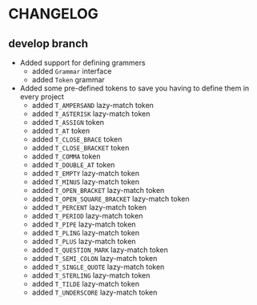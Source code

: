 # CHANGELOG

## develop branch

* Added support for defining grammers
  - added `Grammar` interface
  - added `Token` grammar
* Added some pre-defined tokens to save you having to define them in every project
  - added `T_AMPERSAND` lazy-match token
  - added `T_ASTERISK` lazy-match token
  - added `T_ASSIGN` token
  - added `T_AT` token
  - added `T_CLOSE_BRACE` token
  - added `T_CLOSE_BRACKET` token
  - added `T_COMMA` token
  - added `T_DOUBLE_AT` token
  - added `T_EMPTY` lazy-match token
  - added `T_MINUS` lazy-match token
  - added `T_OPEN_BRACKET` lazy-match token
  - added `T_OPEN_SQUARE_BRACKET` lazy-match token
  - added `T_PERCENT` lazy-match token
  - added `T_PERIOD` lazy-match token
  - added `T_PIPE` lazy-match token
  - added `T_PLING` lazy-match token
  - added `T_PLUS` lazy-match token
  - added `T_QUESTION_MARK` lazy-match token
  - added `T_SEMI_COLON` lazy-match token
  - added `T_SINGLE_QUOTE` lazy-match token
  - added `T_STERLING` lazy-match token
  - added `T_TILDE` lazy-match token
  - added `T_UNDERSCORE` lazy-match token
